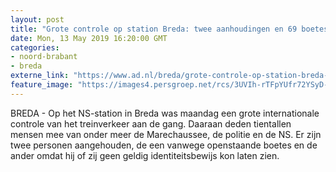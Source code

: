 ```yaml
---
layout: post
title: "Grote controle op station Breda: twee aanhoudingen en 69 boetes"
date: Mon, 13 May 2019 16:20:00 GMT
categories: 
- noord-brabant 
- breda 
externe_link: "https://www.ad.nl/breda/grote-controle-op-station-breda-twee-aanhoudingen-en-69-boetes~a79a59ee/"
feature_image: "https://images4.persgroep.net/rcs/3UVIh-rTFpYUfr72YSyD--EUnPM/diocontent/148260465/_fitwidth/400/?appId=21791a8992982cd8da851550a453bd7f&quality=0.7"
---
```


BREDA - Op het NS-station in Breda was maandag een grote internationale controle van het treinverkeer aan de gang. Daaraan deden tientallen mensen mee van onder meer de Marechaussee, de politie en de NS. Er zijn twee personen aangehouden, de een vanwege openstaande boetes en de ander omdat hij of zij geen geldig identiteitsbewijs kon laten zien.
